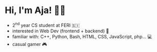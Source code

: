 # Hi, I'm Aja! 👩‍💻

- 2<sup>nd</sup> year CS student at FERI :slovenia:
- interested in Web Dev (frontend + backend) 📱
- familiar with: C++, Python, Bash, HTML, CSS, JavaScript, php... 💻
- casual gamer 🎮
